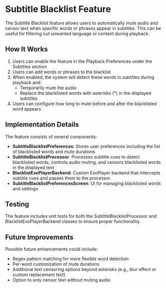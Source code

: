 # Subtitle Blacklist Feature

The Subtitle Blacklist feature allows users to automatically mute audio and censor text when specific words or phrases appear in subtitles. This can be useful for filtering out unwanted language or content during playback.

## How It Works

1. Users can enable the feature in the Playback Preferences under the Subtitles section
2. Users can add words or phrases to the blacklist
3. When enabled, the system will detect these words in subtitles during playback and:
   - Temporarily mute the audio
   - Replace the blacklisted words with asterisks (*) in the displayed subtitles
4. Users can configure how long to mute before and after the blacklisted word appears

## Implementation Details

The feature consists of several components:

- **SubtitleBlacklistPreferences**: Stores user preferences including the list of blacklisted words and mute durations
- **SubtitleBlacklistProcessor**: Processes subtitle cues to detect blacklisted words, controls audio muting, and censors blacklisted words in the displayed text
- **BlacklistExoPlayerBackend**: Custom ExoPlayer backend that intercepts subtitle cues and passes them to the processor
- **SubtitleBlacklistPreferencesScreen**: UI for managing blacklisted words and settings

## Testing

The feature includes unit tests for both the SubtitleBlacklistProcessor and BlacklistExoPlayerBackend classes to ensure proper functionality.

## Future Improvements

Possible future enhancements could include:

- Regex pattern matching for more flexible word detection
- Per-word customization of mute durations
- Additional text censoring options beyond asterisks (e.g., blur effect or custom replacement text)
- Option to only censor text without muting audio